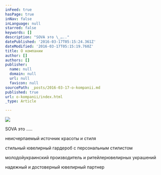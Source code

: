 ```yaml
---
inFeed: true
hasPage: true
inNav: false
inLanguage: null
starred: false
keywords: []
description: "SOVA это \_….."
datePublished: '2016-03-17T05:15:24.361Z'
dateModified: '2016-03-17T05:15:19.760Z'
title: O компании
author: []
authors: []
publisher:
  name: null
  domain: null
  url: null
  favicon: null
sourcePath: _posts/2016-03-17-o-kompanii.md
published: true
url: o-kompanii/index.html
_type: Article

---
```

![](https://the-grid-user-content.s3-us-west-2.amazonaws.com/c6c47409-ca6f-4cf9-b71e-f1652f32a4c8.jpg)

SOVA это  .....

неисчерпаемый
источник красоты и стиля

стильный
ювелирный гардероб с персональным стилистом

молодойукраинский
производитель и ритейлерювелирных украшений

надежный и достоверный ювелирный
партнер
